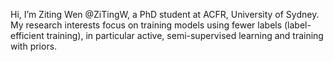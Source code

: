 Hi, I’m Ziting Wen @ZiTingW, a PhD student at ACFR, University of Sydney. My research interests focus on training models using fewer labels (label-efficient training), in particular active, semi-supervised learning and training with priors.
<!---
ZiTingW/ZiTingW is a ✨ special ✨ repository because its `README.md` (this file) appears on your GitHub profile.
You can click the Preview link to take a look at your changes.
--->
